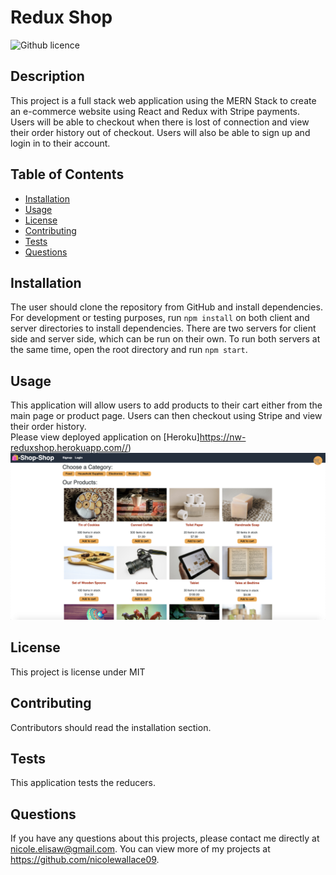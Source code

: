 # Redux Shop

![Github licence](http://img.shields.io/badge/license-MIT-blue.svg)

## Description 
This project is a full stack web application using the MERN Stack to create an e-commerce website using React and Redux with Stripe payments. Users will be able to checkout when there is lost of connection and view their order history out of checkout. Users will also be able to sign up and login in to their account. 

## Table of Contents
* [Installation](#installation)
* [Usage](#usage)
* [License](#license)
* [Contributing](#contributing)
* [Tests](#tests)
* [Questions](#questions)

## Installation 
The user should clone the repository from GitHub and install dependencies. For development or testing purposes, run `npm install` on both client and server directories to install dependencies. There are two servers for client side and server side, which can be run on their own. To run both servers at the same time, open the root directory and run `npm start`.

## Usage 
This application will allow users to add products to their cart either from the main page or product page. Users can then checkout using Stripe and view their order history.<br>
Please view deployed application on [Heroku]https://nw-reduxshop.herokuapp.com//)<br>
<img src='client/public/images/screenshot.png'>

## License 
This project is license under MIT

## Contributing 
Contributors should read the installation section. 

## Tests
This application tests the reducers. 

## Questions
If you have any questions about this projects, please contact me directly at nicole.elisaw@gmail.com. You can view more of my projects at https://github.com/nicolewallace09.